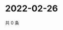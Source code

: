 # 2022-02-26

共 0 条

<!-- BEGIN WEIBO -->
<!-- 最后更新时间 Sat Feb 26 2022 17:13:30 GMT+0800 (China Standard Time) -->

<!-- END WEIBO -->
